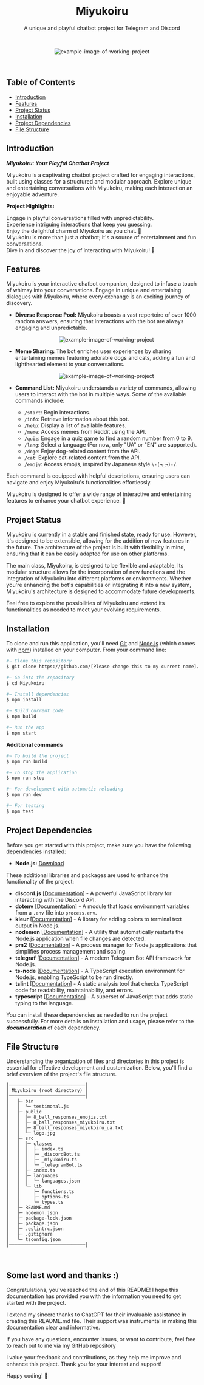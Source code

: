 <h1 align="center">Miyukoiru</h1>
<p align="center">
    A unique and playful chatbot project for Telegram and Discord
</p><br>
<p align="center">
<img src="https://i.imgur.com/6trGldG.gif" alt="example-image-of-working-project">
</p><br>

## Table of Contents
- [Introduction](#introduction)
- [Features](#features)
- [Project Status](#project-status)
- [Installation](#installation)
- [Project Dependencies](#project-dependencies)
- [File Structure](#file-structure)

## Introduction

***Miyukoiru: Your Playful Chatbot Project***

Miyukoiru is a captivating chatbot project crafted for engaging interactions, built using classes for a structured and modular approach. Explore unique and entertaining conversations with Miyukoiru, making each interaction an enjoyable adventure.

**Project Highlights:** 

Engage in playful conversations filled with unpredictability.
<br>Experience intriguing interactions that keep you guessing.
<br>Enjoy the delightful charm of Miyukoiru as you chat. 🌟
<br>Miyukoiru is more than just a chatbot; it's a source of entertainment and fun conversations. 
<br>Dive in and discover the joy of interacting with Miyukoiru! 🚀


## Features

Miyukoiru is your interactive chatbot companion, designed to infuse a touch of whimsy into your conversations. Engage in unique and entertaining dialogues with Miyukoiru, where every exchange is an exciting journey of discovery.

- **Diverse Response Pool:** Miyukoiru boasts a vast repertoire of over 1000 random answers, ensuring that interactions with the bot are always engaging and unpredictable.

    <p align="center">
    <img src="https://i.imgur.com/B8xZWlB.gif" alt="example-image-of-working-project">
    </p>
- **Meme Sharing:** The bot enriches user experiences by sharing entertaining memes featuring adorable dogs and cats, adding a fun and lighthearted element to your conversations.

    <p align="center">
    <img src="https://i.imgur.com/1kKSTZH.gif" alt="example-image-of-working-project">
    </p>
- **Command List:** Miyukoiru understands a variety of commands, allowing users to interact with the bot in multiple ways. Some of the available commands include:
   - `/start`: Begin interactions.
   - `/info`: Retrieve information about this bot.
   - `/help`: Display a list of available features.
   - `/meme`: Access memes from Reddit using the API.
   - `/quiz`: Engage in a quiz game to find a random number from 0 to 9.
   - `/lang`: Select a language (For now, only "UA" or "EN" are supported).
   - `/doge`: Enjoy dog-related content from the API.
   - `/cat`: Explore cat-related content from the API.
   - `/emojy`: Access emojis, inspired by Japanese style `\-(¬‿¬)-/`.

Each command is equipped with helpful descriptions, ensuring users can navigate and enjoy Miyukoiru's functionalities effortlessly.

Miyukoiru is designed to offer a wide range of interactive and entertaining features to enhance your chatbot experience. 🌟

## Project Status

Miyukoiru is currently in a stable and finished state, ready for use. However, it's designed to be extensible, allowing for the addition of new features in the future. The architecture of the project is built with flexibility in mind, ensuring that it can be easily adapted for use on other platforms.

The main class, Miyukoiru, is designed to be flexible and adaptable. Its modular structure allows for the incorporation of new functions and the integration of Miyukoiru into different platforms or environments. Whether you're enhancing the bot's capabilities or integrating it into a new system, Miyukoiru's architecture is designed to accommodate future developments.

Feel free to explore the possibilities of Miyukoiru and extend its functionalities as needed to meet your evolving requirements.

## Installation


To clone and run this application, you'll need [Git](https://git-scm.com) and [Node.js](https://nodejs.org/en/download/) (which comes with [npm](http://npmjs.com)) installed on your computer. From your command line:
    

```bash
#~ Clone this repository
$ git clone https://github.com/[Please change this to my current name]/Miyukoiru

#~ Go into the repository
$ cd Miyukoiru

#~ Install dependencies
$ npm install

#~ Build current code
$ npm build

#~ Run the app
$ npm start
```

**Additional commands**

```bash
#~ To build the project
$ npm run build

#~ To stop the application
$ npm run stop

#~ For development with automatic reloading
$ npm run dev

#~ For testing
$ npm test

```

## Project Dependencies

Before you get started with this project, make sure you have the following dependencies installed:

- **Node.js:** [Download](https://nodejs.org/)

These additional libraries and packages are used to enhance the functionality of the project:

- **discord.js** [[Documentation](https://discord.js.org)]  - A powerful JavaScript library for interacting with the Discord API.
- **dotenv** [[Documentation](https://www.npmjs.com/package/doten)] - A module that loads environment variables from a `.env` file into `process.env`.
- **kleur** [[Documentation](https://www.npmjs.com/package/kler)] - A library for adding colors to terminal text output in Node.js.
- **nodemon** [[Documentation](https://www.npmjs.com/package/ndmon)] - A utility that automatically restarts the Node.js application when file changes are detected.
- **pm2** [[Documentation](https://pm2.keymetrics.io)] - A process manager for Node.js applications that simplifies process management and scaling.
- **telegraf** [[Documentation](https://telegraf.js.org)] - A modern Telegram Bot API framework for Node.js.
- **ts-node** [[Documentation](https://www.npmjs.com/package/ts-node)] - A TypeScript execution environment for Node.js, enabling TypeScript to be run directly.
- **tslint** [[Documentation](https://palantir.github.io/tslint)] - A static analysis tool that checks TypeScript code for readability, maintainability, and errors.
- **typescript** [[Documentation](https://www.typescriptlang.org)] - A superset of JavaScript that adds static typing to the language.

You can install these dependencies as needed to run the project successfully. For more details on installation and usage, please refer to the ***documentation*** of each dependency.

## File Structure

Understanding the organization of files and directories in this project is essential for effective development and customization. Below, you'll find a brief overview of the project's file structure.

```
│────────────────────────────│                                          
│ Miyukoiru (root directory) │                                          
│────────────────────────────│                                          
│   ├─ bin                                                             
│   │  └─ testimonal.js                                                
│   ├─ public                                                          
│   │  ├─ 8_ball_responses_emojis.txt                                  
│   │  ├─ 8_ball_responses_miyukoiru.txt                               
│   │  ├─ 8_ball_responses_miyukoiru_ua.txt                            
│   │  └─ logo.jpg                                                     
│   ├─ src                                                             
│   │  ├─ classes                                                      
│   │  │  ├─ index.ts                                                  
│   │  │  ├─ _discordBot.ts                                            
│   │  │  ├─ _miyukoiru.ts                                             
│   │  │  └─ _telegramBot.ts                                           
│   │  ├─ index.ts                                                     
│   │  ├─ languages                                                    
│   │  │  └─ languages.json                                            
│   │  └─ lib                                                          
│   │     ├─ functions.ts                                              
│   │     ├─ options.ts                                                
│   │     └─ types.ts                                                  
│   ├─ README.md                                                       
│   ├─ nodemon.json                                                    
│   ├─ package-lock.json                                               
│   ├─ package.json                                                    
│   ├─ .eslintrc.json                                                  
│   ├─ .gitignore                                                      
│   └─ tsconfig.json                                                   
│────────────────────────────│                                          

```
<br>

## Some last word and thanks :)

Congratulations, you've reached the end of this README! I hope this documentation has provided you with the information you need to get started with the project.

I extend my sincere thanks to ChatGPT for their invaluable assistance in creating this README.md file. Their support was instrumental in making this documentation clear and informative.

If you have any questions, encounter issues, or want to contribute, feel free to reach out to me via my GitHub repository

I value your feedback and contributions, as they help me improve and enhance this project. Thank you for your interest and support!

Happy coding! 🚀
